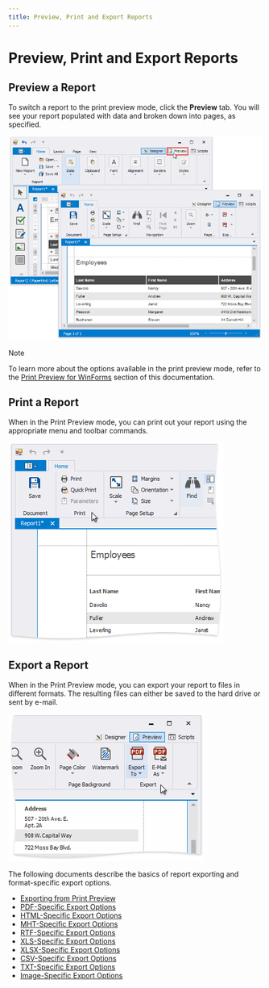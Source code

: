 ```yaml
---
title: Preview, Print and Export Reports
---
```

# Preview, Print and Export Reports

## Preview a Report
To switch a report to the print preview mode, click the **Preview** tab. You will see your report populated with data and broken down into pages, as specified.

![eurd-win-preview](../../../images/eurd-win-preview.png)

> [!NOTE]
> To learn more about the options available in the print preview mode, refer to the [Print Preview for WinForms](~/interface-elements-for-desktop/articles/print-preview/print-preview-for-winforms.md) section of this documentation.


## Print a Report

When in the Print Preview mode, you can print out your report using the appropriate menu and toolbar commands.

![eurd-win-print](../../../images/eurd-win-print.png)

## Export a Report
When in the Print Preview mode, you can export your report to files in different formats. The resulting files can either be saved to the hard drive or sent by e-mail.

![eurd-win-export](../../../images/eurd-win-export.png)


The following documents describe the basics of report exporting and format-specific export options.
* [Exporting from Print Preview](~/interface-elements-for-desktop/articles/print-preview/print-preview-for-winforms/exporting/exporting-from-print-preview.md)
* [PDF-Specific Export Options](~/interface-elements-for-desktop/articles/print-preview/print-preview-for-winforms/exporting/pdf-specific-export-options.md)
* [HTML-Specific Export Options](~/interface-elements-for-desktop/articles/print-preview/print-preview-for-winforms/exporting/html-specific-export-options.md)
* [MHT-Specific Export Options](~/interface-elements-for-desktop/articles/print-preview/print-preview-for-winforms/exporting/mht-specific-export-options.md)
* [RTF-Specific Export Options](~/interface-elements-for-desktop/articles/print-preview/print-preview-for-winforms/exporting/rtf-specific-export-options.md)
* [XLS-Specific Export Options](~/interface-elements-for-desktop/articles/print-preview/print-preview-for-winforms/exporting/xls-specific-export-options.md)
* [XLSX-Specific Export Options](~/interface-elements-for-desktop/articles/print-preview/print-preview-for-winforms/exporting/xlsx-specific-export-options.md)
* [CSV-Specific Export Options](~/interface-elements-for-desktop/articles/print-preview/print-preview-for-winforms/exporting/csv-specific-export-options.md)
* [TXT-Specific Export Options](~/interface-elements-for-desktop/articles/print-preview/print-preview-for-winforms/exporting/txt-specific-export-options.md)
* [Image-Specific Export Options](~/interface-elements-for-desktop/articles/print-preview/print-preview-for-winforms/exporting/image-specific-export-options.md)
